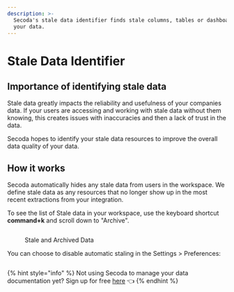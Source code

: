 ```yaml
---
description: >-
  Secoda's stale data identifier finds stale columns, tables or dashboards in
  your data.
---
```


# Stale Data Identifier

## Importance of identifying stale data <a href="#h_3a4bfd6458" id="h_3a4bfd6458"></a>

Stale data greatly impacts the reliability and usefulness of your companies data. If your users are accessing and working with stale data without them knowing, this creates issues with inaccuracies and then a lack of trust in the data.

Secoda hopes to identify your stale data resources to improve the overall data quality of your data.

## How it works <a href="#h_3a4bfd6458" id="h_3a4bfd6458"></a>

Secoda automatically hides any stale data from users in the workspace. We define stale data as any resources that no longer show up in the most recent extractions from your integration.

To see the list of Stale data in your workspace, use the keyboard shortcut **command+k** and scroll down to "Archive".

<figure><img src="https://secoda-public-media-assets.s3.amazonaws.com/c363a604-1bc4-4b0d-9765-3647c2307800.gif" alt=""><figcaption><p>Stale and Archived Data</p></figcaption></figure>

You can choose to disable automatic staling in the Settings > Preferences:

<figure><img src="https://secoda-public-media-assets.s3.amazonaws.com/e86edef7-cb0f-444c-bdf1-bf2cc21f6cf1.png" alt=""></figure>

{% hint style="info" %}
Not using Secoda to manage your data documentation yet? Sign up for free [here](http://app.secoda.co/) 👈
{% endhint %}
